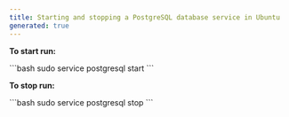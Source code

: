 ```yaml
---
title: Starting and stopping a PostgreSQL database service in Ubuntu
generated: true
---
```


**To start run:**
<div markdown="1" class="ans">
```bash
sudo service postgresql start
```
</div>

**To stop run:**
<div markdown="1" class="ans">
```bash
sudo service postgresql stop
```
</div>
